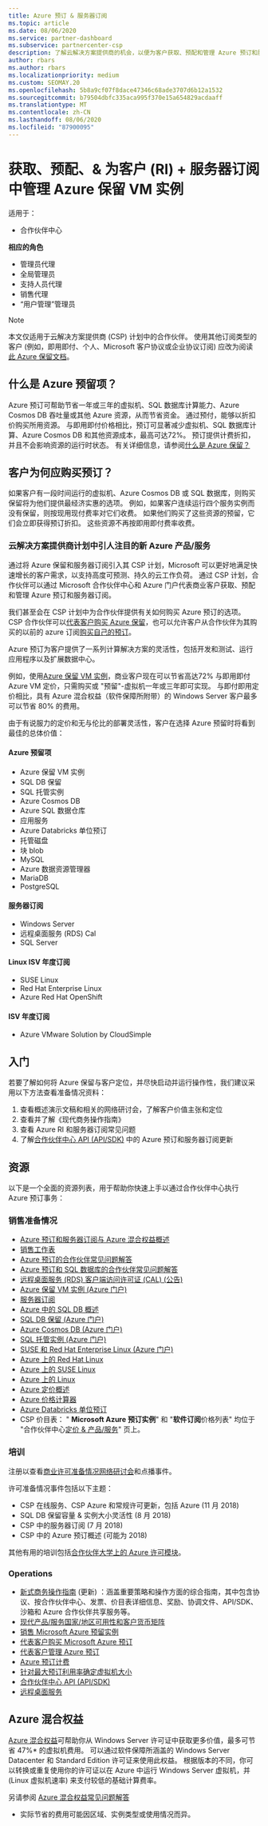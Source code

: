 ```yaml
---
title: Azure 预订 & 服务器订阅
ms.topic: article
ms.date: 08/06/2020
ms.service: partner-dashboard
ms.subservice: partnercenter-csp
description: 了解云解决方案提供商的机会，以便为客户获取、预配和管理 Azure 预订和服务器订阅。
author: rbars
ms.author: rbars
ms.localizationpriority: medium
ms.custom: SEOMAY.20
ms.openlocfilehash: 5b8a9cf07f8dace47346c68ade3707d6b12a1532
ms.sourcegitcommit: b79504dbfc335aca995f370e15a654829acdaaff
ms.translationtype: MT
ms.contentlocale: zh-CN
ms.lasthandoff: 08/06/2020
ms.locfileid: "87900095"
---
```

# <a name="acquire-provision--manage-azure-reserved-vm-instances-ri--server-subscriptions-for-customers"></a>获取、预配、& 为客户 (RI) + 服务器订阅中管理 Azure 保留 VM 实例

适用于：

- 合作伙伴中心

**相应的角色**

- 管理员代理
- 全局管理员
- 支持人员代理
- 销售代理
- “用户管理”管理员

> [!NOTE]
> 本文仅适用于云解决方案提供商 (CSP) 计划中的合作伙伴。 使用其他订阅类型的客户 (例如，即用即付、个人、Microsoft 客户协议或企业协议订阅) 应改为阅读[此 Azure 保留文档](https://docs.microsoft.com/azure/cost-management-billing/reservations)。


## <a name="what-are-azure-reservations"></a>什么是 Azure 预留项？

Azure 预订可帮助节省一年或三年的虚拟机、SQL 数据库计算能力、Azure Cosmos DB 吞吐量或其他 Azure 资源，从而节省资金。 通过预付，能够以折扣价购买所用资源。 与即用即付价格相比，预订可显著减少虚拟机、SQL 数据库计算、Azure Cosmos DB 和其他资源成本，最高可达72%。 预订提供计费折扣，并且不会影响资源的运行时状态。 有关详细信息，请参阅[什么是 Azure 保留？](https://docs.microsoft.com/azure/billing/billing-save-compute-costs-reservations)

## <a name="why-should-customers-buy-a-reservation"></a>客户为何应购买预订？

如果客户有一段时间运行的虚拟机、Azure Cosmos DB 或 SQL 数据库，则购买保留将为他们提供最经济实惠的选项。 例如，如果客户连续运行四个服务实例而没有保留，则按现用现付费率对它们收费。 如果他们购买了这些资源的预留，它们会立即获得预订折扣。 这些资源不再按即用即付费率收费。

### <a name="compelling-new-azure-offer-in-csp"></a>云解决方案提供商计划中引人注目的新 Azure 产品/服务

通过将 Azure 保留和服务器订阅引入其 CSP 计划，Microsoft 可以更好地满足快速增长的客户需求，以支持高度可预测、持久的云工作负荷。 通过 CSP 计划，合作伙伴可以通过 Microsoft 合作伙伴中心和 Azure 门户代表商业客户获取、预配和管理 Azure 预订和服务器订阅。

我们甚至会在 CSP 计划中为合作伙伴提供有关如何购买 Azure 预订的选项。 CSP 合作伙伴可以[代表客户购买 Azure 保留](azure-reservations-buying.md)，也可以允许客户从合作伙伴为其购买的以前的 azure 订阅[购买自己的预订](give-customers-permission.md)。

Azure 预订为客户提供了一系列计算解决方案的灵活性，包括开发和测试、运行应用程序以及扩展数据中心。

例如，使用[Azure 保留 VM 实例](https://azure.microsoft.com/pricing/reserved-vm-instances/)，商业客户现在可以节省高达72% 与即用即付 Azure VM 定价，只需购买或 "预留"-虚拟机一年或三年即可实现。 与即付即用定价相比，具有 Azure 混合权益（软件保障所附带）的 Windows Server 客户最多可以节省 80% 的费用。

由于有说服力的定价和无与伦比的部署灵活性，客户在选择 Azure 预留时将看到最佳的总体价值：

#### <a name="azure-reservations"></a>Azure 预留项

- Azure 保留 VM 实例
- SQL DB 保留
- SQL 托管实例
- Azure Cosmos DB
- Azure SQL 数据仓库
- 应用服务
- Azure Databricks 单位预订
- 托管磁盘
- 块 blob
- MySQL
- Azure 数据资源管理器
- MariaDB
- PostgreSQL

#### <a name="server-subscriptions"></a>服务器订阅

- Windows Server
- 远程桌面服务 (RDS) Cal
- SQL Server

#### <a name="linux-isv-annual-subscriptions"></a>Linux ISV 年度订阅

- SUSE Linux
- Red Hat Enterprise Linux
- Azure Red Hat OpenShift

#### <a name="isv-annual-subscriptions"></a>ISV 年度订阅

- Azure VMware Solution by CloudSimple

## <a name="getting-started"></a>入门

若要了解如何将 Azure 保留与客户定位，并尽快启动并运行操作性，我们建议采用以下方法查看准备情况资料：

1. 查看概述演示文稿和相关的网络研讨会，了解客户价值主张和定位
2. 查看并了解《现代商务操作指南》
3. 查看 Azure RI 和服务器订阅常见问题
4. 了解[合作伙伴中心 API (API/SDK)](https://docs.microsoft.com/partner-center/develop/purchase-azure-reserved-vm-instances) 中的 Azure 预订和服务器订阅更新

## <a name="resources"></a>资源

以下是一个全面的资源列表，用于帮助你快速上手以通过合作伙伴中心执行 Azure 预订事务：

### <a name="sales-readiness"></a>销售准备情况

- [Azure 预订和服务器订阅与 Azure 混合权益概述](https://assetsprod.microsoft.com/Azure-reservations-and-server-subscriptions-with-azure-hybrid-benefit.pptx)
- [销售工作表](https://assetsprod.microsoft.com/mpn/Azure-RI-Sales-Sheet-CSP.pdf)
- [Azure 预订的合作伙伴常见问题解答](https://assetsprod.microsoft.com/Partner-faq-for-azure-reservations.docx)
- [Azure 预订和 SQL 数据库的合作伙伴常见问题解答](https://assetsprod.microsoft.com/Partner-faq-for-azure-reservations-sql-db.docx)
- [远程桌面服务 (RDS) 客户端访问许可证 (CAL)  (公告) ](https://cloudblogs.microsoft.com/windowsserver/2018/10/03/remote-desktop-services-2019-generally-available-with-windows-server-2019/)
- [Azure 保留 VM 实例 (Azure 门户) ](https://docs.microsoft.com/azure/virtual-machines/windows/prepay-reserved-vm-instances)
- [服务器订阅](csp-software-subscriptions.md)
- [Azure 中的 SQL DB 概述](https://assetsprod.microsoft.com/Sql-db-in-azure-overview.pptx)
- [SQL DB 保留 (Azure 门户) ](https://docs.microsoft.com/azure/sql-database/sql-database-reserved-capacity)
- [Azure Cosmos DB (Azure 门户) ](https://docs.microsoft.com/azure/cosmos-db/cosmos-db-reserved-capacity)
- [SQL 托管实例 (Azure 门户) ](https://docs.microsoft.com/azure/sql-database/sql-database-managed-instance)
- [SUSE 和 Red Hat Enterprise Linux (Azure 门户) ](https://docs.microsoft.com/azure/virtual-machines/linux/prepay-suse-software-charges)
- [Azure 上的 Red Hat Linux](https://azure.com/redhat)
- [Azure 上的 SUSE Linux](https://azure.microsoft.com/overview/linux-on-azure/suse/)
- [Azure 上的 Linux](https://azure.microsoft.com/overview/linux-on-azure/)
- [Azure 定价概述](https://azure.microsoft.com/pricing/)
- [Azure 价格计算器](https://azure.microsoft.com/pricing/calculator)
- [Azure Databricks 单位预订](https://docs.microsoft.com/azure/billing/billing-prepay-databricks-reserved-capacity)
- CSP 价目表： " **Microsoft Azure 预订实例**" 和 "**软件订阅**价格列表" 均位于 "合作伙伴中心[定价 & 产品/服务](https://partner.microsoft.com/pcv/sales)" 页上。

### <a name="training"></a>培训

注册以查看[商业许可准备情况网络研讨会](https://commercial-licensing.eventbuilder.com/FY2019_ALL)和点播事件。

许可准备情况事件包括以下主题：

- CSP 在线服务、CSP Azure 和常规许可更新，包括 Azure (11 月 2018) 
- SQL DB 保留容量 & 实例大小灵活性 (8 月 2018) 
- CSP 中的服务器订阅 (7 月 2018) 
- CSP 中的 Azure 预订概述 (可能为 2018) 

其他有用的培训包括[合作伙伴大学上的 Azure 许可模块](https://aka.ms/azure_partner_licensing)。

### <a name="operations"></a>Operations

- [新式商务操作指南](https://assetsprod.microsoft.com/mpn/Partner-Center-Modern-Commerce-Operating-Guide.docx) (更新) ：涵盖重要策略和操作方面的综合指南，其中包含协议、按合作伙伴中心、发票、价目表详细信息、奖励、协调文件、API/SDK、沙箱和 Azure 合作伙伴共享服务等。
- [现代产品/服务国家/地区可用性和客户货币矩阵](https://assetsprod.microsoft.com/modern-offers-country-currency-availability.xlsx)
- [销售 Microsoft Azure 预留实例](https://go.microsoft.com/fwlink/?linkid=872806)
- [代表客户购买 Microsoft Azure 预订](https://go.microsoft.com/fwlink/?linkid=872807)
- [代表客户管理 Azure 预订](https://go.microsoft.com/fwlink/?linkid=872808)
- [Azure 预订计费](azure-plan-billing.md)
- [针对最大预订利用率确定虚拟机大小](https://go.microsoft.com/fwlink/?linkid=872810)
- [合作伙伴中心 API (API/SDK) ](https://docs.microsoft.com/partner-center/develop/purchase-azure-reserved-vm-instances)
- [远程桌面服务](https://docs.microsoft.com/windows-server/remote/remote-desktop-services/welcome-to-rds)

## <a name="azure-hybrid-benefit"></a>Azure 混合权益

[Azure 混合权益](https://azure.microsoft.com/pricing/hybrid-benefit)可帮助你从 Windows Server 许可证中获取更多价值，最多可节省 47%* 的虚拟机费用。 可以通过软件保障所涵盖的 Windows Server Datacenter 和 Standard Edition 许可证来使用此权益。 根据版本的不同，你可以转换或重复使用你的许可证以在 Azure 中运行 Windows Server 虚拟机，并 (Linux 虚拟机速率) 来支付较低的基础计算费率。

另请参阅 [Azure 混合权益常见问题解答](https://azure.microsoft.com/pricing/hybrid-benefit/faq/)

* 实际节省的费用可能因区域、实例类型或使用情况而异。
